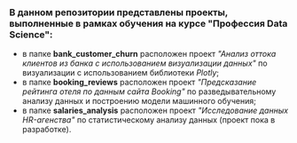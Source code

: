 ### В данном репозитории представлены проекты, выполненные в рамках обучения на курсе "Профессия Data Science":

- в папке **bank_сustomer_churn** расположен проект *"Анализ оттока клиентов из банка с использованием визуализации данных"* по визуализации с использованием библиотеки *Plotly*; 
- в папке **booking_reviews** расположен проект *"Предсказание рейтинга отеля по данным сайта Booking"* по разведывательному анализу данных и построению модели машинного обучения; 
- в папке **salaries_analysis** расположен проект *"Исследование данных HR-агенства"* по статистическому анализу данных (проект пока в разработке).
